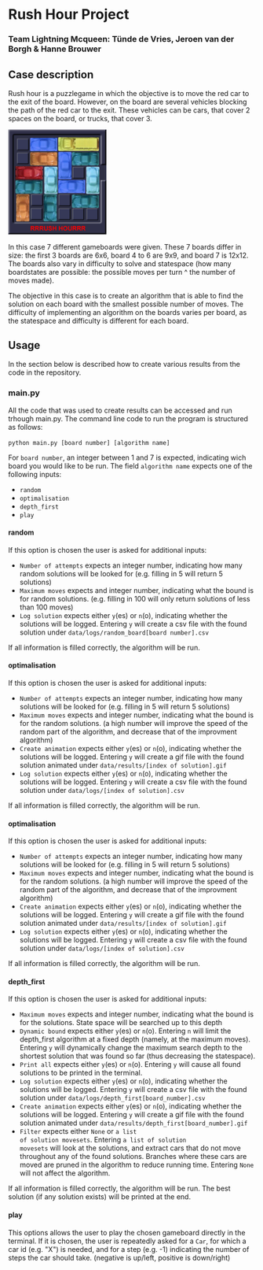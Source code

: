 # Rush Hour Project
### Team Lightning Mcqueen: Tünde de Vries, Jeroen van der Borgh & Hanne Brouwer

## Case description
Rush hour is a puzzlegame in which the objective is to move the red car to the exit of the board.
However, on the board are several vehicles blocking the path of the red car to the exit.
These vehicles can be cars, that cover 2 spaces on the board, or trucks, that cover 3.

<img src="docs/Rushhour6x6_1.jpg" alt="Example of a Rush Hour board" width="200px">

In this case 7 different gameboards were given.
These 7 boards differ in size: the first 3 boards are 6x6, board 4 to 6 are 9x9, and board 7 is 12x12.
The boards also vary in difficulty to solve and statespace (how many boardstates are possible: the possible moves per turn ^ the number of moves made).

The objective in this case is to create an algorithm that is able to find the solution on each board with the smallest possible number of moves.
The difficulty of implementing an algorithm on the boards varies per board, as the statespace and difficulty is different for each board.

## Usage
In the section below is described how to create various results from the code in the repository. 

### main&#46;py

All the code that was used to create results can be accessed and run trhough main&#46;py. The command line code to run the program is structured as follows:

<code>python main&#46;py [board number] [algorithm name] </code>

For <code>board number</code>, an integer between 1 and 7 is expected, indicating wich board you would like to be run. 
The field <code>algorithm name</code> expects one of the following inputs:

- <code>random</code>
- <code>optimalisation</code>
- <code>depth_first</code>
- <code>play</code>

#### random
If this option is chosen the user is asked for additional inputs:

- <code>Number of attempts</code> expects an integer number, indicating how many random solutions will be looked for (e.g. filling in 5 will return 5 solutions)
- <code>Maximum moves</code> expects and integer number, indicating what the bound is for random solutions. (e.g. filling in 100 will only return solutions of less than 100 moves)
- <code>Log solution</code> expects either <code>y</code>(es) or <code>n</code>(o), indicating whether the solutions will be logged. Entering <code>y</code> will create a csv file with the found solution under <code>data/logs/random_board[board number].csv</code>

If all information is filled correctly, the algorithm will be run.

#### optimalisation
If this option is chosen the user is asked for additional inputs:

- <code>Number of attempts</code> expects an integer number, indicating how many solutions will be looked for (e.g. filling in 5 will return 5 solutions)
- <code>Maximum moves</code> expects and integer number, indicating what the bound is for the random solutions. (a high number will improve the speed of the random part of the algorithm, and decrease that of the improvment algorithm)
- <code>Create animation</code> expects either <code>y</code>(es) or <code>n</code>(o), indicating whether the solutions will be logged. Entering <code>y</code> will create a gif file with the found solution animated under <code>data/results/[index of solution].gif</code>
- <code>Log solution</code> expects either <code>y</code>(es) or <code>n</code>(o), indicating whether the solutions will be logged. Entering <code>y</code> will create a csv file with the found solution under <code>data/logs/[index of solution].csv</code>

If all information is filled correctly, the algorithm will be run.

#### optimalisation
If this option is chosen the user is asked for additional inputs:

- <code>Number of attempts</code> expects an integer number, indicating how many solutions will be looked for (e.g. filling in 5 will return 5 solutions)
- <code>Maximum moves</code> expects and integer number, indicating what the bound is for the random solutions. (a high number will improve the speed of the random part of the algorithm, and decrease that of the improvment algorithm)
- <code>Create animation</code> expects either <code>y</code>(es) or <code>n</code>(o), indicating whether the solutions will be logged. Entering <code>y</code> will create a gif file with the found solution animated under <code>data/results/[index of solution].gif</code>
- <code>Log solution</code> expects either <code>y</code>(es) or <code>n</code>(o), indicating whether the solutions will be logged. Entering <code>y</code> will create a csv file with the found solution under <code>data/logs/[index of solution].csv</code>

If all information is filled correctly, the algorithm will be run.

#### depth_first
If this option is chosen the user is asked for additional inputs:

- <code>Maximum moves</code> expects and integer number, indicating what the bound is for the solutions. State space will be searched up to this depth
- <code>Dynamic bound</code> expects either <code>y</code>(es) or <code>n</code>(o). Entering <code>n</code> will limit the depth_first algorithm at a fixed depth (namely, at the maximum moves). Entering <code>y</code> will dynamically change the maximum search depth to the shortest solution that was found so far (thus decreasing the statespace).
- <code>Print all</code> expects either <code>y</code>(es) or <code>n</code>(o). Entering <code>y</code> will cause all found solutions to be printed in the terminal. 
- <code>Log solution</code> expects either <code>y</code>(es) or <code>n</code>(o), indicating whether the solutions will be logged. Entering <code>y</code> will create a csv file with the found solution under <code>data/logs/depth_first[board_number].csv</code>
- <code>Create animation</code> expects either <code>y</code>(es) or <code>n</code>(o), indicating whether the solutions will be logged. Entering <code>y</code> will create a gif file with the found solution animated under <code>data/results/depth_first[board_number].gif</code>
- <code>Filter</code> expects either <code>None</code> or <code>a list of solution movesets</code>. Entering <code>a list of solution movesets</code> will look at the solutions, and extract cars that do not move throughout any of the found solutions. Branches where these cars are moved are pruned in the algorithm to reduce running time. Entering <code>None</code> will not affect the algorithm.

If all information is filled correctly, the algorithm will be run. The best solution (if any solution exists) will be printed at the end.

#### play

This options allows the user to play the chosen gameboard directly in the terminal. If it is chosen, the user is repeatedly asked for a <code>Car</code>, for which a car id (e.g. "X") is needed, and for a step (e.g. -1) indicating the number of steps the car should take. (negative is up/left, positive is down/right)

